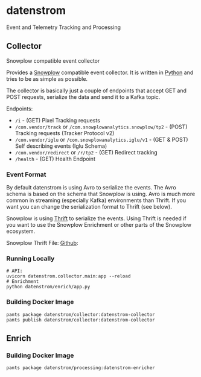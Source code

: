 # datenstrom

Event and Telemetry Tracking and Processing

## Collector

Snowplow compatible event collector

Provides a [Snowplow](https://github.com/snowplow/stream-collector) compatible event collector.
It is written in [Python](https://www.python.org/) and tries to be as simple as possible.

The collector is basically just a couple of endpoints that accept GET and POST requests, serialize the data and send it to a Kafka topic.

Endpoints:

* `/i` - (GET) Pixel Tracking requests
* `/com.vendor/track` or `/com.snowplowanalytics.snowplow/tp2` - (POST) Tracking requests (Tracker Protocol v2)
* `/com.vendor/iglu` or `/com.snowplowanalytics.iglu/v1` - (GET & POST) Self describing events (Iglu Schema)
* `/com.vendor/redirect` or `/r/tp2` - (GET) Redirect tracking
* `/health` - (GET) Health Endpoint

### Event Format

By default datenstrom is using Avro to serialize the events. The Avro schema is based on the schema that Snowplow is using. Avro is much more common in streaming (especially Kafka) environments than Thrift. If you want you can change the serialization format to Thrift (see below).

Snowplow is using [Thrift](https://thrift.apache.org/) to serialize the events. Using Thrift is needed if you want to use the Snowplow Enrichment or other parts of the Snowplow ecosystem.

Snowplow Thrift File: [Github](https://github.com/snowplow/iglu-central/blob/master/schemas/com.snowplowanalytics.snowplow/CollectorPayload/thrift/1-0-0):


### Running Locally

```
# API:
uvicorn datenstrom.collector.main:app --reload
# Enrichment
python datenstrom/enrich/app.py
```

### Building Docker Image

```
pants package datenstrom/collector:datenstrom-collector
pants publish datenstrom/collector:datenstrom-collector
```

## Enrich


### Building Docker Image

```
pants package datenstrom/processing:datenstrom-enricher
```
